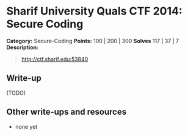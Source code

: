 # Sharif University Quals CTF 2014: Secure Coding

**Category:** Secure-Coding
**Points:** 100 | 200 | 300
**Solves** 117 | 37 | 7
**Description:**

> <http://ctf.sharif.edu:53840>

## Write-up

(TODO)

## Other write-ups and resources

* none yet
